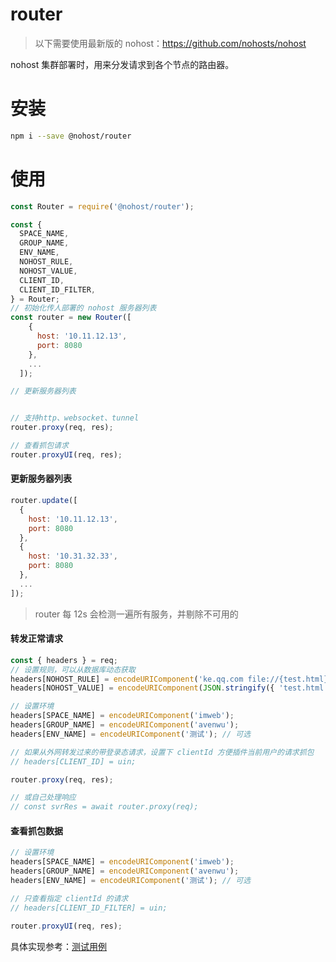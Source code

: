 # router
> 以下需要使用最新版的 nohost：https://github.com/nohosts/nohost

nohost 集群部署时，用来分发请求到各个节点的路由器。

# 安装
``` sh
npm i --save @nohost/router
```

# 使用

``` js
const Router = require('@nohost/router');

const {
  SPACE_NAME,
  GROUP_NAME,
  ENV_NAME,
  NOHOST_RULE,
  NOHOST_VALUE,
  CLIENT_ID,
  CLIENT_ID_FILTER,
} = Router;
// 初始化传人部署的 nohost 服务器列表
const router = new Router([
    {
      host: '10.11.12.13',
      port: 8080
    },
    ...
  ]);

// 更新服务器列表


// 支持http、websocket、tunnel
router.proxy(req, res);

// 查看抓包请求
router.proxyUI(req, res);
```

#### 更新服务器列表
``` js
router.update([
  {
    host: '10.11.12.13',
    port: 8080
  },
  {
    host: '10.31.32.33',
    port: 8080
  },
  ...
]);
```
> router 每 12s 会检测一遍所有服务，并剔除不可用的

#### 转发正常请求
``` js
const { headers } = req;
// 设置规则，可以从数据库动态获取
headers[NOHOST_RULE] = encodeURIComponent('ke.qq.com file://{test.html}');
headers[NOHOST_VALUE] = encodeURIComponent(JSON.stringify({ 'test.html': 'hell world.' }));

// 设置环境
headers[SPACE_NAME] = encodeURIComponent('imweb');
headers[GROUP_NAME] = encodeURIComponent('avenwu');
headers[ENV_NAME] = encodeURIComponent('测试'); // 可选

// 如果从外网转发过来的带登录态请求，设置下 clientId 方便插件当前用户的请求抓包
// headers[CLIENT_ID] = uin;

router.proxy(req, res);

// 或自己处理响应
// const svrRes = await router.proxy(req);

```
#### 查看抓包数据
``` js
// 设置环境
headers[SPACE_NAME] = encodeURIComponent('imweb');
headers[GROUP_NAME] = encodeURIComponent('avenwu');
headers[ENV_NAME] = encodeURIComponent('测试'); // 可选

// 只查看指定 clientId 的请求
// headers[CLIENT_ID_FILTER] = uin;

router.proxyUI(req, res);
```

具体实现参考：[测试用例](./test/README.md)

